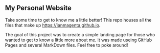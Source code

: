 ## My Personal Website

Take some time to get to know me a little better! This repo houses all the files that make up https://ianmagenta.github.io.

The goal of this project was to create a simple landing page for those who wanted to get to know a little more about me. It was made useing GitHub Pages and several MarkDown files. Feel free to poke around!
